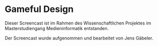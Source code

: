 Gameful Design
==============

Dieser Screencast ist im Rahmen des Wissenschaftlichen Projektes im Masterstudiengang Medieninformatik entstanden.

Der Screencast wurde aufgenommen und bearbeitet von Jens Gäbeler.

